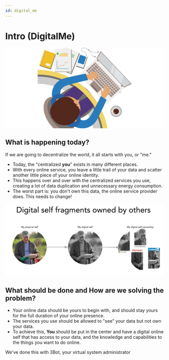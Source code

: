 ```yaml
---
id: digital_me
---
```


# Intro (DigitalMe)

![](./img/me.png)

## What is happening today?

If we are going to decentralize the world, it all starts with you, or "me."

- Today, the "centralized **you**" exists in many different places.
- With every online service, you leave a little trail of your data and scatter another little piece of your online identity.
- This happens over and over with the centralized services you use, creating a lot of data duplication and unnecessary energy consumption.
- The worst part is: you don't own this data, the online service provider does. This needs to change!

![](./img/your_digital_self_notext.png)

## What should be done and How are we solving the problem?

- Your online data should be yours to begin with, and should stay yours for the full duration of your online presence.
- The services you use should be allowed to "see" your data but not own your data.
- To achieve this, **You** should be put in the center and have a digital online self that has access to your data, and the knowledge and capabilities to the things you want to do online.

We've done this with 3Bot, your virtual system administrator 

<!-- These link are no longer valid

ThreeFold Now presents services that use data from you but don't steal and own your data. Currently ThreeFold now is working on:
 - An office suite of applications, [private and secure document creation and editing](../dmcollab)
 - Project management software [kanban tool](../dmcircles)
 - A peer ti peer video sharing service, [peertube](../video-sharing)
 - Video calling and conferencing done the right way, [peer to peer video conferencing](../video-conf)
 - [Virtual online meeting spaces](../virtual-spaces) to meet, collaborate and cocreate.

-->